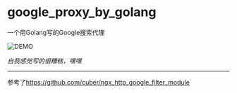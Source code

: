 # google_proxy_by_golang
一个用Golang写的Google搜索代理

![DEMO](https://github.com/lingmm/google_proxy_by_golang/raw/master/demo.png)

*自我感觉写的很糟糕，嘿嘿*

---

参考了<https://github.com/cuber/ngx_http_google_filter_module>
